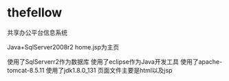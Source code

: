 # thefellow
共享办公平台信息系统

Java+SqlServer2008r2
home.jsp为主页

使用了SqlServerr2作为数据库
使用了eclipse作为Java开发工具
使用了apache-tomcat-8.5.11
使用了jdk1.8.0_131
页面文件主要是html以及jsp
